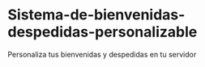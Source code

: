 # Sistema-de-bienvenidas-despedidas-personalizable
Personaliza tus bienvenidas y despedidas en tu servidor
